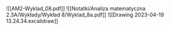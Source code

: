 ![[AM2-Wyklad_08.pdf]]
![[Notatki/Analiza matematyczna 2.3A/Wykłady/Wykład 8/Wyklad_8a.pdf]]
![[Drawing 2023-04-19 13.24.34.excalidraw]]